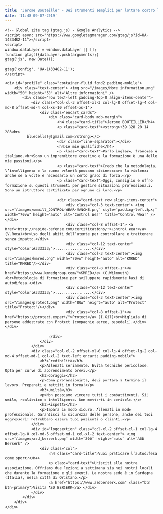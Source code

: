 ```yaml
---
title: 'Jerome Bouteiller - Dei strumenti semplici per lottare contro la violenza al lavoro'
date: '11:48 09-07-2019'
---
```


<html lang="it">

<head>
    <meta charset="utf-8">
    <meta http-equiv="X-UA-Compatible" content="IE=edge">
    <meta name="viewport" content="width=device-width, initial-scale=1, maximum-scale=1, user-scalable=no">
    <title>Your Safety Training - Jérôme Bouteiller: allenatore per sicurezza e l'autodifesa professionale</title>
    <meta name="description" content="Jérôme Bouteiller è un allenatore esperto in sicurezza e autodifesa per i civili. Grazie al suo metodo e ad una selezione di strumenti (Control Wear e KMRED), offre una curva di apprendimento più veloce.">
    <meta name="" keywords="jerome bouteiller, istruttore, asd berserk, wilmouth, roca, krav maga, control wear, kmred, sardegna, protect, italia">
    <!-- Bootstrap -->
    <link rel="stylesheet" href="/scss/bootstrap-4.0.0.css" >
    <link rel="stylesheet" href="/scss/bluecells.css">
    <link rel="stylesheet" href="https://use.typekit.net/rqs1uhe.css">
    <!-- responsive -->
    <link rel="stylesheet" href="/scss/responsive.css">

    <!-- Global site tag (gtag.js) - Google Analytics -->
    <script async src="https://www.googletagmanager.com/gtag/js?id=UA-1433482-11"></script>
    <script>
    window.dataLayer = window.dataLayer || [];
    function gtag(){dataLayer.push(arguments);}
    gtag('js', new Date());

    gtag('config', 'UA-1433482-11');
    </script>

</head>

<body>

    <div id="profile" class="container-fluid fond2 padding-mobile">
        <div class="text-center"> <img src="/images/More information.png" width="50" height="50" alt="Altre informazioni" />
            <div class="row text-left padding-top-0 align-items-center">
                <div class="col-xl-3 offset-xl-3 col-lg-8 offset-lg-4 col-md-8 offset-md-4 col-xs-10 offset-xs-1">
                    <div class="encart_cards">
                        <div class="card-body mob-margin">
                            <h4 class="card-title">Jerome BOUTEILLER</h4>
                            <p class="card-text"><strong>+39 328 20 14 283<br>
              bluecells(@)gmail.com</strong></p>
                            <div class="line-separator"></div>
                            <h4>Le mie qualifiche</h4>
                            <p class="card-text">Parlo inglese, francese e italiano.<br>Sono un imprenditore creativo e la formazione è una delle mie passioni.</p>
                            <p class="card-text">Credo che la metodologia, l’intelligenza e la buona volontà possano disinnescare la violenza anche se a volte è necessario un certo grado di forza.</p>
                            <p class="card-text">Oggi, consiglio e offro formazione su questi strumenti per gestire situazioni professionali. Sono un istruttore certificato per ognuno di loro.</p>

                            <div class="card-text row align-items-center">
                                <div class="col-3 text-center"> <img src="/images/smaill_CONTROL-WEAR-MANCHE.png" style="padding-left:5px;" width="70vw" height="auto" alt="Control Wear" title="Control Wear" /></div>
                                <div class="col-8 offset-1"> <a href="http://rapide-defense.com/certifications/">Control Wear</a> (V.Roca)<br>Uso degli abiti dell’utente per controllare e trattenere senza impatto.</div>
                                <div class="col-12 text-center" style="color:#333333;">.................</div>
                                <div class="col-3 text-center"><img src="/images/kmred.png" width="70vw" height="auto" alt="KMRED" title="KMRED"/></div>
                                <div class="col-8 offset-1"><a href="https://www.kmredgroup.com/">KMRED</a> (C.Wilmouth)<br>Metodologia di formazione per sviluppare rapidamente basi di autodifesa.</div>
                                <div class="col-12 text-center" style="color:#333333;">.................</div>
                                <div class="col-3 text-center"><img src="/images/protect.png" width="80w" height="auto" alt="Protect" title="Protect"/></div>
                                <div class="col-8 offset-1"><a href="https://protect.expert/">Protect</a> (I.Gil)<br>Migliaia di persone addestrate con Protect (compagnie aeree, ospedali).</div></div>

                        </div>
                    </div>
                </div>
                <div class="col-xl-2 offset-xl-0 col-lg-4 offset-lg-2 col-md-4 offset-md-1 col-xl-2 text-left encarts padding-mobile">
                    <h3>Credibilità</h3>
                    <p>Allenati seriamente. Evita tecniche pericolose. Opta per curve di apprendimento brevi.</p>
                    <h3>Coraggio</h3>
                    <p>Come professionista, devi portare a termine il lavoro. Preparati e mettiti in forma!</p>
                    <h3>Umiltà</h3>
                    <p>Non possiamo vincere tutti i combattimenti. Sii umile, realistico e intelligente. Non metterti in pericolo.</p>
                    <h3>Rispetto</h3>
                    <p>Impara in modo sicuro. Allenati in modo professionale. Garantisci la sicurezza delle persone, anche dei tuoi aggressori! Potrebbero essere tuoi pazienti o clienti.</p>
                </div>
                <div id="logosection" class="col-xl-2 offset-xl-1 col-lg-4  offset-lg-0 col-md-5 offset-md-1 col-xl-2 text-center"> <img src="/images/asd_berserk.png" width="200" height="auto" alt="ASD Berserk" />
                    <div class="col">
                        <h4 class="card-title">Vuoi praticare l’autodifesa come sport?</h4>
                        <p class="card-text">Unisciti alla nostra associazione. Offriamo due lezioni a settimana sia nei nostri locali che durante la formazione e gli eventi. La nostra sede è in Sardegna (Italia), nella città di Oristano.</p>
                        <a href="https://www.asdberserk.com" class="btn btn-primary">Visita ASD BERSERK</a> </div>
                </div>
            </div>
        </div>
    </div>
</body>
<!-- jQuery (necessary for Bootstrap's JavaScript plugins) -->
<script src="../js/jquery-3.2.1.min.js"></script>
<!-- Include all compiled plugins (below), or include individual files as needed -->
<script src="../js/popper.min.js"></script>
<script src="../js/bootstrap-4.0.0.js"></script>

</html>
